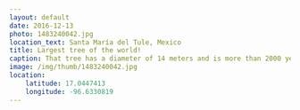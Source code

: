 ```yaml
---
layout: default
date: 2016-12-13
photo: 1483240042.jpg
location_text: Santa María del Tule, Mexico
title: Largest tree of the world!
caption: That tree has a diameter of 14 meters and is more than 2000 years old!
image: /img/thumb/1483240042.jpg
location:
    latitude: 17.0447413
    longitude: -96.6330819
---
```

